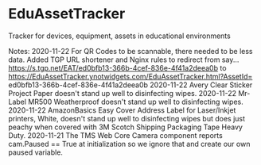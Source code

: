 # EduAssetTracker
Tracker for devices, equipment, assets in educational environments

Notes:
  2020-11-22 For QR Codes to be scannable, there needed to be less data.
   Added TGP URL shortener and Nginx rules to redirect from say...
   https://s.tgp.net/EAT/ed0bfb13-366b-4cef-836e-4f41a2deea0b
    to
   https://EduAssetTracker.ynotwidgets.com/EduAssetTracker.html?AssetId=
    ed0bfb13-366b-4cef-836e-4f41a2deea0b
  2020-11-22 Avery Clear Sticker Project Paper doesn't stand up well to 
   disinfecting wipes.
  2020-11-22 Mr-Label MR500 Weatherproof doesn't stand up well to disinfecting
   wipes.
  2020-11-22 AmazonBasics Easy Cover Address Label for Laser/Inkjet printers,
   White, doesn't stand up well to disinfecting wipes but does just peachy
   when covered with 3M Scotch Shipping Packaging Tape Heavy Duty.
  2020-11-21 The TMS Web Core Camera component reports cam.Paused == True at
   initialization so we ignore that and create our own paused variable.

